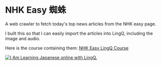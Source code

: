 # NHK Easy 蜘蛛
A web crawler to fetch today's top news articles from the NHK easy page.

I built this so that I can easily import the articles into LingQ, including the image and audio. 

Here is the course containing them: [NHK Easy LingQ Course](https://www.lingq.com/learn/ja/web/#/course/266730)

<a href="http://www.lingq.com/learn/ja/web/#/course/266730" title="Learn Japanese online."><img src="http://www.lingq.com/goodies/ja/avolkmann/badge.jpg" alt="I Am Learning Japanese online with LingQ." border="0"/></a>
